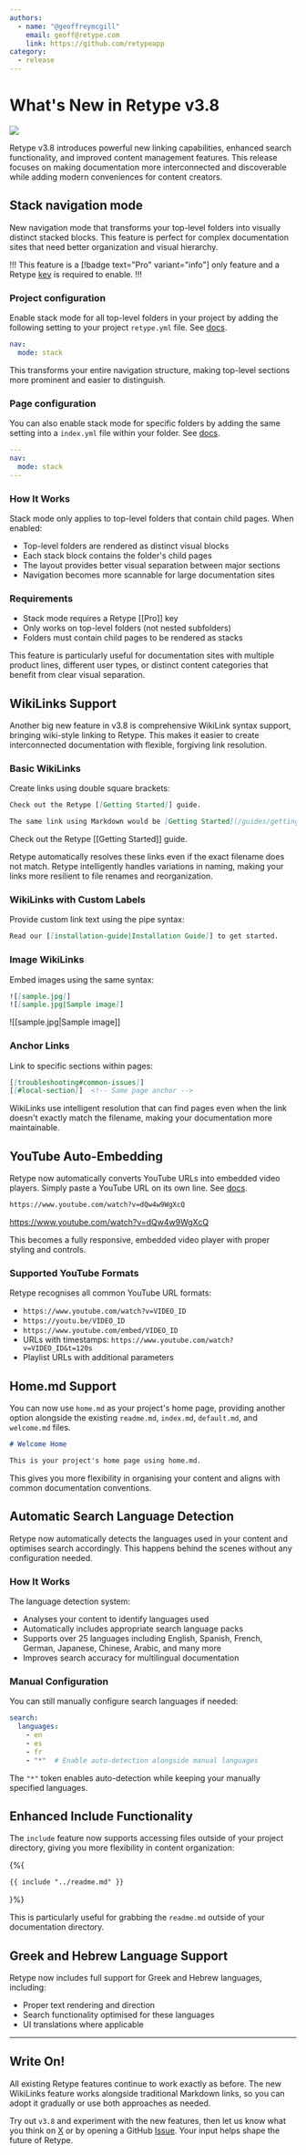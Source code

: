 ```yaml
---
authors:
  - name: "@geoffreymcgill"
    email: geoff@retype.com
    link: https://github.com/retypeapp
category:
  - release
---
```

# What's New in Retype v3.8

![](images/2025-05-04.png)

Retype v3.8 introduces powerful new linking capabilities, enhanced search functionality, and improved content management features. This release focuses on making documentation more interconnected and discoverable while adding modern conveniences for content creators.

## Stack navigation mode

New navigation mode that transforms your top-level folders into visually distinct stacked blocks. This feature is perfect for complex documentation sites that need better organization and visual hierarchy.

!!!
This feature is a [!badge text="Pro" variant="info"] only feature and a Retype [key](/pro/pro.md) is required to enable.
!!!

### Project configuration

Enable stack mode for all top-level folders in your project by adding the following setting to your project `retype.yml` file. See [docs](/configuration/project.md#nav-mode).

```yaml retype.yml
nav:
  mode: stack
```

This transforms your entire navigation structure, making top-level sections more prominent and easier to distinguish.

### Page configuration

You can also enable stack mode for specific folders by adding the same setting into a `index.yml` file within your folder. See [docs](/configuration/page.md#nav-mode).

```yaml index.yml
---
nav:
  mode: stack
---
```

### How It Works

Stack mode only applies to top-level folders that contain child pages. When enabled:

- Top-level folders are rendered as distinct visual blocks
- Each stack block contains the folder's child pages
- The layout provides better visual separation between major sections
- Navigation becomes more scannable for large documentation sites

### Requirements

- Stack mode requires a Retype [[Pro]] key
- Only works on top-level folders (not nested subfolders)
- Folders must contain child pages to be rendered as stacks

This feature is particularly useful for documentation sites with multiple product lines, different user types, or distinct content categories that benefit from clear visual separation.

## WikiLinks Support

Another big new feature in v3.8 is comprehensive WikiLink syntax support, bringing wiki-style linking to Retype. This makes it easier to create interconnected documentation with flexible, forgiving link resolution.

### Basic WikiLinks

Create links using double square brackets:

```markdown
Check out the Retype [[Getting Started]] guide.

The same link using Markdown would be [Getting Started](/guides/getting-started.md).
```

Check out the Retype [[Getting Started]] guide.

Retype automatically resolves these links even if the exact filename does not match. Retype intelligently handles variations in naming, making your links more resilient to file renames and reorganization.

### WikiLinks with Custom Labels

Provide custom link text using the pipe syntax:

```markdown
Read our [[installation-guide|Installation Guide]] to get started.
```

### Image WikiLinks

Embed images using the same syntax:

```markdown
![[sample.jpg]]
![[sample.jpg|Sample image]]
```

![[sample.jpg|Sample image]]

### Anchor Links

Link to specific sections within pages:

```markdown
[[troubleshooting#common-issues]]
[[#local-section]]  <!-- Same page anchor -->
```

WikiLinks use intelligent resolution that can find pages even when the link doesn't exactly match the filename, making your documentation more maintainable.

## YouTube Auto-Embedding

Retype now automatically converts YouTube URLs into embedded video players. Simply paste a YouTube URL on its own line. See [docs](/components/youtube.md).

```markdown
https://www.youtube.com/watch?v=dQw4w9WgXcQ
```

https://www.youtube.com/watch?v=dQw4w9WgXcQ

This becomes a fully responsive, embedded video player with proper styling and controls.

### Supported YouTube Formats

Retype recognises all common YouTube URL formats:

- `https://www.youtube.com/watch?v=VIDEO_ID`
- `https://youtu.be/VIDEO_ID`
- `https://www.youtube.com/embed/VIDEO_ID`
- URLs with timestamps: `https://www.youtube.com/watch?v=VIDEO_ID&t=120s`
- Playlist URLs with additional parameters

## Home.md Support

You can now use `home.md` as your project's home page, providing another option alongside the existing `readme.md`, `index.md`, `default.md`, and `welcome.md` files.

```md home.md
# Welcome Home

This is your project's home page using home.md.
```

This gives you more flexibility in organising your content and aligns with common documentation conventions.

## Automatic Search Language Detection

Retype now automatically detects the languages used in your content and optimises search accordingly. This happens behind the scenes without any configuration needed.

### How It Works

The language detection system:
- Analyses your content to identify languages used
- Automatically includes appropriate search language packs
- Supports over 25 languages including English, Spanish, French, German, Japanese, Chinese, Arabic, and many more
- Improves search accuracy for multilingual documentation

### Manual Configuration

You can still manually configure search languages if needed:

```yaml
search:
  languages:
    - en
    - es
    - fr
    - "*"  # Enable auto-detection alongside manual languages
```

The `"*"` token enables auto-detection while keeping your manually specified languages.

## Enhanced Include Functionality

The `include` feature now supports accessing files outside of your project directory, giving you more flexibility in content organization:

{%{
```md /docs/readme.md
{{ include "../readme.md" }}
```
}%}

This is particularly useful for grabbing the `readme.md` outside of your documentation directory.

## Greek and Hebrew Language Support

Retype now includes full support for Greek and Hebrew languages, including:
- Proper text rendering and direction
- Search functionality optimised for these languages
- UI translations where applicable

---

## Write On!

All existing Retype features continue to work exactly as before. The new WikiLinks feature works alongside traditional Markdown links, so you can adopt it gradually or use both approaches as needed.

Try out `v3.8` and experiment with the new features, then let us know what you think on [X](https://x.com/retypeapp) or by opening a GitHub [Issue](https://github.com/retypeapp/retype/issues). Your input helps shape the future of Retype.
